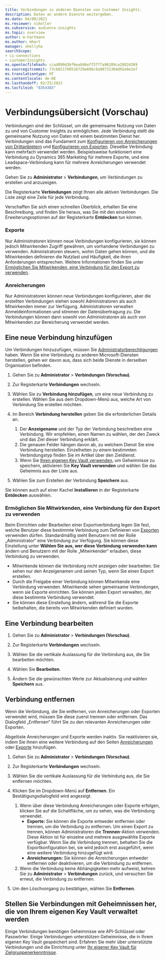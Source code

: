 ```yaml
---
title: Verbindungen zu anderen Diensten von Customer Insights.
description: Daten an andere Dienste weitergeben.
ms.date: 04/09/2021
ms.reviewer: nikeller
ms.subservice: audience-insights
ms.topic: overview
author: m-hartmann
ms.author: mhart
manager: shellyha
searchScope:
- ci-connections
- customerInsights
ms.openlocfilehash: ccad090d3bf6eab96eff37f7a96289ca2882d369
ms.sourcegitcommit: 73cb021760516729e696c9a90731304d92e0e1ef
ms.translationtype: HT
ms.contentlocale: de-DE
ms.lasthandoff: 02/25/2022
ms.locfileid: "8354383"
---
```

# <a name="connections-preview-overview"></a>Verbindungsübersicht (Vorschau)

Verbindungen sind der Schlüssel, um die gemeinsame Nutzung von Daten zu und von Customer Insights zu ermöglichen. Jede Verbindung stellt die gemeinsame Nutzung von Daten mit einem bestimmten Dienst her. Verbindungen sind das Fundament zum [Konfigurieren von Anreicherungen von Drittanbietern](enrichment-hub.md) und [Konfigurieren von Exporten](export-destinations.md). Dieselbe Verbindung kann mehrfach verwendet werden. Beispielsweise funktioniert eine Verbindung zu Dynamics 365 Marketing für mehrere Exporte, und eine Leadspace-Verbindung kann für mehrere Anreicherungen verwendet werden.

Gehen Sie zu **Administrator** > **Verbindungen**, um Verbindungen zu erstellen und anzuzeigen.

Die Registerkarte **Verbindungen** zeigt Ihnen alle aktiven Verbindungen. Die Liste zeigt eine Zeile für jede Verbindung. 

Verschaffen Sie sich einen schnellen Überblick, erhalten Sie eine Beschreibung, und finden Sie heraus, was Sie mit den einzelnen Erweiterungsoptionen auf der Registerkarte **Entdecken** tun können.

### <a name="exports"></a>Exporte

Nur Administratoren können neue Verbindungen konfigurieren, sie können jedoch Mitwirkenden Zugriff gewähren, um vorhandene Verbindungen zu verwenden. Administratoren steuern, wohin Daten gehen können, und die Mitwirkenden definieren die Nutzlast und Häufigkeit, die ihren Anforderungen entsprechen. Weitere Informationen finden Sie unter [Ermöglichen Sie Mitwirkenden, eine Verbindung für den Export zu verwenden](#allow-contributors-to-use-a-connection-for-exports).

### <a name="enrichments"></a>Anreicherungen

Nur Administratoren können neue Verbindungen konfigurieren, aber die erstellten Verbindungen stehen sowohl Administratoren als auch Mitwirkenden immer zur Verfügung. Administratoren verwalten Anmeldeinformationen und stimmen der Datenübertragung zu. Die Verbindungen können dann sowohl von Administratoren als auch von Mitwirkenden zur Bereicherung verwendet werden.

## <a name="add-a-new-connection"></a>Eine neue Verbindung hinzufügen

Um Verbindungen hinzuzufügen, müssen Sie [Administratorberechtigungen](permissions.md) haben. Wenn Sie eine Verbindung zu anderen Microsoft-Diensten herstellen, gehen wir davon aus, dass sich beide Dienste in derselben Organisation befinden.

1. Gehen Sie zu **Administrator** > **Verbindungen (Vorschau)**.

1. Zur Registerkarte **Verbindungen** wechseln.

1. Wählen Sie zu **Verbindung hinzufügen**, um eine neue Verbindung zu erstellen. Wählen Sie aus dem Dropdown-Menü aus, welche Art von Verbindung Sie erstellen möchten.

1. Im Bereich **Verbindung herstellen** geben Sie die erforderlichen Details an. 
   1. Der **Anzeigename** und der Typ der Verbindung beschreiben eine Verbindung. Wir empfehlen, einen Namen zu wählen, der den Zweck und das Ziel dieser Verbindung erklärt.
   1. Die genauen Felder hängen davon ab, zu welchem Dienst Sie eine Verbindung herstellen. Einzelheiten zu einem bestimmten Verbindungstyp finden Sie im Artikel über den Zieldienst.
   1. Wenn Sie [Ihren eigenen Key Vault verwenden](use-azure-key-vault.md), um Geheimnisse zu speichern, aktivieren Sie **Key Vault verwenden** und wählen Sie das Geheimnis aus der Liste aus.

1. Wählen Sie zum Erstellen der Verbindung **Speichern** aus.

Sie können auch auf einer Kachel **Installieren** in der Registerkarte **Entdecken** auswählen.

### <a name="allow-contributors-to-use-a-connection-for-exports"></a>Ermöglichen Sie Mitwirkenden, eine Verbindung für den Export zu verwenden

Beim Einrichten oder Bearbeiten einer Exportverbindung legen Sie fest, welche Benutzer diese bestimmte Verbindung zum Definieren von [Exporten](export-destinations.md) verwenden dürfen. Standardmäßig steht Benutzern mit der Rolle „Administrator“ eine Verbindung zur Verfügung. Sie können diese Einstellung unter **Wählen Sie aus, wer diese Verbindung verwenden kann** ändern und Benutzern mit der Rolle „Mitwirkender“ erlauben, diese Verbindung zu verwenden.

- Mitwirkende können die Verbindung nicht anzeigen oder bearbeiten. Sie sehen nur den Anzeigenamen und seinen Typ, wenn Sie einen Export erstellen.
- Durch die Freigabe einer Verbindung können Mitwirkende eine Verbindung verwenden. Mitwirkende sehen gemeinsame Verbindungen, wenn sie Exporte einrichten. Sie können jeden Export verwalten, der diese bestimmte Verbindung verwendet.
- Sie können diese Einstellung ändern, während Sie die Exporte beibehalten, die bereits von Mitwirkenden definiert wurden.

## <a name="edit-a-connection"></a>Eine Verbindung bearbeiten

1. Gehen Sie zu **Administrator** > **Verbindungen (Vorschau)**.

1. Zur Registerkarte **Verbindungen** wechseln.

1. Wählen Sie die vertikale Auslassung für die Verbindung aus, die Sie bearbeiten möchten.

1. Wählen Sie **Bearbeiten**.

1. Ändern Sie die gewünschten Werte zur Aktualisierung und wählen **Speichern** aus.

## <a name="remove-a-connection"></a>Verbindung entfernen

Wenn die Verbindung, die Sie entfernen, von Anreicherungen oder Exporten verwendet wird, müssen Sie diese zuerst trennen oder entfernen. Das Dialogfeld „Entfernen“ führt Sie zu den relevanten Anreicherungen oder Exporten. 

Abgelöste Anreicherungen und Exporte werden inaktiv. Sie reaktivieren sie, indem Sie ihnen eine weitere Verbindung auf den Seiten [Anreicherungen](enrichment-hub.md) oder [Exporte](export-destinations.md) hinzufügen.

1. Gehen Sie zu **Administrator** > **Verbindungen (Vorschau)**.

1. Zur Registerkarte **Verbindungen** wechseln.

1. Wählen Sie die vertikale Auslassung für die Verbindung aus, die Sie entfernen möchten.

1. Klicken Sie im Dropdown-Menü auf **Entfernen**. Ein Bestätigungsdialogfeld wird angezeigt.

   1. Wenn über diese Verbindung Anreicherungen oder Exporte erfolgen, klicken Sie auf die Schaltfläche, um zu sehen, was die Verbindung verwendet.
      - **Exporte:** Sie können die Exporte entweder entfernen oder trennen, um die Verbindung zu entfernen. Um einen Export zu trennen, können Administratoren die **Trennen**-Aktion verwenden. Diese Aktion ist für einzelne und mehrere ausgewählte Exporte verfügbar. Wenn Sie die Verbindung trennen, behalten Sie die Exportkonfiguration bei, sie wird jedoch erst ausgeführt, wenn eine weitere Verbindung hinzugefügt wird.
      - **Anreicherungen:** Sie können die Anreicherungen entweder entfernen oder deaktivieren, um die Verbindung zu entfernen. 
   1. Wenn die Verbindung keine Abhängigkeiten mehr aufweist, kehren Sie zu **Administrator** > **Verbindungen** zurück, und versuchen Sie erneut, die Verbindung zu entfernen.

1. Um den Löschvorgang zu bestätigen, wählen Sie **Entfernen**.

## <a name="set-up-connections-with-secrets-managed-by-your-own-key-vault"></a>Stellen Sie Verbindungen mit Geheimnissen her, die von Ihrem eigenen Key Vault verwaltet werden

Einige Verbindungen benötigen Geheimnisse wie API-Schlüssel oder Passwörter. Einige Verbindungen unterstützen Geheimnisse, die in Ihrem eigenen Key Vault gespeichert sind. Erfahren Sie mehr über unterstützte Verbindungen und die Einrichtung unter [Ihr eigener Key Vault für Zielgruppenerkenntnisse](use-azure-key-vault.md).
